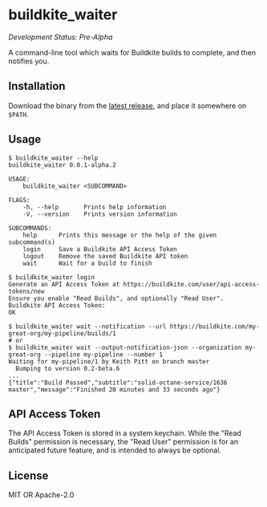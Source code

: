 # buildkite_waiter

_Development Status: Pre-Alpha_

A command-line tool which waits for Buildkite builds to complete, and then notifies you.

## Installation

Download the binary from the [latest release](https://github.com/liamdawson/buildkite_waiter/releases/latest), and place it somewhere on `$PATH`.

## Usage

```shell
$ buildkite_waiter --help
buildkite_waiter 0.0.1-alpha.2

USAGE:
    buildkite_waiter <SUBCOMMAND>

FLAGS:
    -h, --help       Prints help information
    -V, --version    Prints version information

SUBCOMMANDS:
    help      Prints this message or the help of the given subcommand(s)
    login     Save a Buildkite API Access Token
    logout    Remove the saved Buildkite API token
    wait      Wait for a build to finish

$ buildkite_waiter login
Generate an API Access Token at https://buildkite.com/user/api-access-tokens/new
Ensure you enable "Read Builds", and optionally "Read User".
Buildkite API Access Token: 
OK

$ buildkite_waiter wait --notification --url https://buildkite.com/my-great-org/my-pipeline/builds/1
# or
$ buildkite_waiter wait --output-notification-json --organization my-great-org --pipeline my-pipeline --number 1
Waiting for my-pipeline/1 by Keith Pitt on branch master
  Bumping to version 0.2-beta.6
...
{"title":"Build Passed","subtitle":"solid-octane-service/1636 master","message":"Finished 20 minutes and 33 seconds ago"}
```

## API Access Token

The API Access Token is stored in a system keychain. While the "Read Builds" permission is necessary,
the "Read User" permission is for an anticipated future feature, and is intended to always be optional.

## License

MIT OR Apache-2.0
